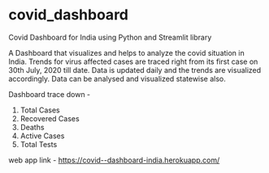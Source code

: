 # covid_dashboard
Covid Dashboard for India using Python and Streamlit library

A Dashboard that visualizes and helps to analyze the covid situation in India. Trends for virus affected cases 
are traced right from its first case on 30th July, 2020 till date. Data is updated daily and the trends are 
visualized accordingly. Data can be analysed and visualized statewise also. 

Dashboard trace down -
1. Total Cases
2. Recovered Cases
3. Deaths 
4. Active Cases
4. Total Tests

web app link - https://covid--dashboard-india.herokuapp.com/
